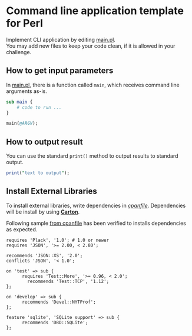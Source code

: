 # Command line application template for Perl

Implement CLI application by editing [main.pl](main.pl).  
You may add new files to keep your code clean, if it is allowed in your challenge.

## How to get input parameters

In [main.pl](main.pl), there is a function called `main`, which receives command line arguments as-is.

```perl
sub main {
    # code to run ...
}

main(@ARGV);
```

## How to output result

You can use the standard `print()` method to output results to standard output.

``` perl
print("text to output");
```

## Install External Libraries

To install external libraries, write dependencies in _[cpanfile](./cpanfile)_.
Dependencies will be install by using **[Carton](https://github.com/perl-carton/carton)**.

Following sample [from cpanfile](https://metacpan.org/pod/cpanfile#SYNOPSIS) has been verified to installs dependencies as expected.

```cpanfile
requires 'Plack', '1.0'; # 1.0 or newer
requires 'JSON', '>= 2.00, < 2.80';
 
recommends 'JSON::XS', '2.0';
conflicts 'JSON', '< 1.0';
 
on 'test' => sub {
      requires 'Test::More', '>= 0.96, < 2.0';
        recommends 'Test::TCP', '1.12';
};
 
on 'develop' => sub {
      recommends 'Devel::NYTProf';
};
 
feature 'sqlite', 'SQLite support' => sub {
      recommends 'DBD::SQLite';
};
```
